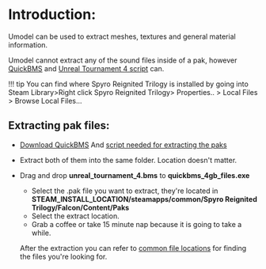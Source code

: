 # Introduction:



Umodel can be used to extract meshes, textures and general material information.

Umodel cannot extract any of the sound files inside of a pak, however [QuickBMS](https://aluigi.altervista.org/papers/quickbms.zip)  and [Unreal Tournament 4 script](https://aluigi.altervista.org/bms/unreal_tournament_4.bms)  can.

!!! tip
	You can find where Spyro Reignited Trilogy is installed by going into Steam Library>Right click Spyro Reignited Trilogy> Properties.. > Local Files > Browse Local Files...



## Extracting pak files:

* [Download QuickBMS](https://aluigi.altervista.org/papers/quickbms.zip) And [script needed for extracting the paks](https://aluigi.altervista.org/bms/unreal_tournament_4.bms) 

* Extract both of them into the same folder. Location doesn't matter.

* Drag and drop **unreal_tournament_4.bms** to **quickbms_4gb_files.exe**

  * Select the .pak file you want to extract, they're located in **STEAM_INSTALL_LOCATION/steamapps/common/Spyro Reignited Trilogy/Falcon/Content/Paks**
  * Select the extract location.
  * Grab a coffee or take 15 minute nap because it is going to take a while.

  After the extraction you can refer to [common file locations](../Resources/Common-File-Locations.md) for finding the files you're looking for. 
  

